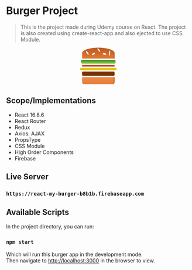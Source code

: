 # Burger Project 

> This is the project made during Udemy course on React.
> The project is also created using create-react-app and
> also ejected to use CSS Module.
<p align="center">
  <img width="100" height="100" src="https://github.com/teepobharu/burger-react-app/blob/master/src/assets/images/burger-logo.png">
</p>


## Scope/Implementations
  - React 16.8.6
  - React Router
  - Redux 
  - Axios: AJAX
  - PropsType
  - CSS Module
  - High Order Components
  - Firebase

## Live Server
### `https://react-my-burger-b8b1b.firebaseapp.com`

## Available Scripts
In the project directory, you can run:
### `npm start`

Which will run this burger app in the development mode.<br>
Then navigate to [http://localhost:3000](http://localhost:3000) in the browser to view.


